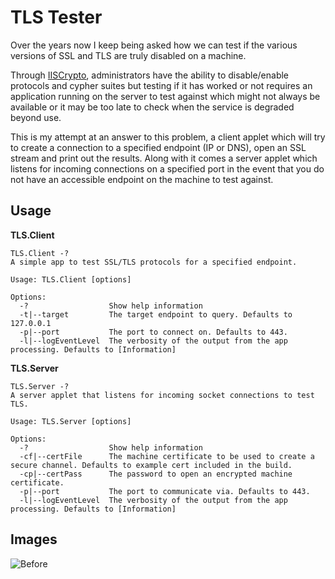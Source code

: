 # TLS Tester
Over the years now I keep being asked how we can test if the various versions of SSL and TLS are truly
disabled on a machine. 

Through [IISCrypto](https://www.nartac.com/Products/IISCrypto/), administrators have the ability to
disable/enable protocols and cypher suites but testing if it has worked or not requires an application
running on the server to test against which might not always be available or it may be too late to check
when the service is degraded beyond use.

This is my attempt at an answer to this problem, a client applet which will try to create a connection
to a specified endpoint (IP or DNS), open an SSL stream and print out the results.
Along with it comes a server applet which listens for incoming connections on a specified port in the event
that you do not have an accessible endpoint on the machine to test against.

## Usage
**TLS.Client**
```
TLS.Client -?
A simple app to test SSL/TLS protocols for a specified endpoint.

Usage: TLS.Client [options]

Options:
  -?                  Show help information
  -t|--target         The target endpoint to query. Defaults to 127.0.0.1
  -p|--port           The port to connect on. Defaults to 443.
  -l|--logEventLevel  The verbosity of the output from the app processing. Defaults to [Information]
```

**TLS.Server**
```
TLS.Server -?
A server applet that listens for incoming socket connections to test TLS.

Usage: TLS.Server [options]

Options:
  -?                  Show help information
  -cf|--certFile      The machine certificate to be used to create a secure channel. Defaults to example cert included in the build.
  -cp|--certPass      The password to open an encrypted machine certificate.
  -p|--port           The port to communicate via. Defaults to 443.
  -l|--logEventLevel  The verbosity of the output from the app processing. Defaults to [Information]
```

## Images
![Before](/before.jpeg?raw=true "Before")
